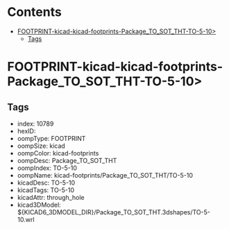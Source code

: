 



Contents
========

* [FOOTPRINT-kicad-kicad-footprints-Package_TO_SOT_THT-TO-5-10>](#footprint-kicad-kicad-footprints-package_to_sot_tht-to-5-10)
	* [Tags](#tags)

# FOOTPRINT-kicad-kicad-footprints-Package_TO_SOT_THT-TO-5-10>

## Tags

- index: 10789
- hexID: 
- oompType: FOOTPRINT
- oompSize: kicad
- oompColor: kicad-footprints
- oompDesc: Package_TO_SOT_THT
- oompIndex: TO-5-10
- oompName: kicad-footprints/Package_TO_SOT_THT/TO-5-10
- kicadDesc: TO-5-10
- kicadTags: TO-5-10
- kicadAttr: through_hole
- kicad3DModel: ${KICAD6_3DMODEL_DIR}/Package_TO_SOT_THT.3dshapes/TO-5-10.wrl
